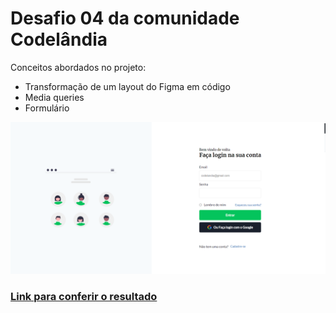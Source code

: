 # Desafio 04 da comunidade Codelândia

Conceitos abordados no projeto:

* Transformação de um layout do Figma em código
* Media queries
* Formulário



![Pre Visualização](./feito.png)
### [Link para conferir o resultado](https://brendacosta.github.io/desafios---Codelandia/04Login/index.html)
